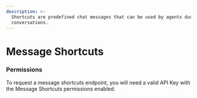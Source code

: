 ```yaml
---
description: >-
  Shortcuts are predefined chat messages that can be used by agents during
  conversations.
---
```


# Message Shortcuts

### Permissions

To request a message shortcuts endpoint, you will need a valid API Key with the Message Shortcuts permissions enabled.

